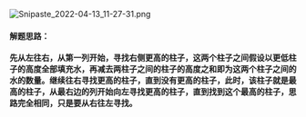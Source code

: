 ![Snipaste_2022-04-13_11-27-31.png](https://github.com/Susancutie/LeetCode-test-questions/blob/main/IMG/Snipaste_2022-04-13_11-27-31.png?raw=true)

#### 解题思路：

**先从左往右，从第一列开始，寻找右侧更高的柱子，这两个柱子之间假设以更低柱子的高度全部填充水，再减去两柱子之间的柱子的高度之和即为这两个柱子之间的水的数量。继续往右寻找更高的柱子，直到没有更高的柱子，此时，该柱子就是最高的柱子，从最右边的列开始向左寻找更高的柱子，直到找到这个最高的柱子，思路完全相同，只是要从右往左寻找。**